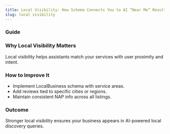```yaml
---
title: Local Visibility: How Schema Connects You to AI “Near Me” Results
slug: local visibility
---
```


### Guide
### Why Local Visibility Matters
Local visibility helps assistants match your services with user proximity and intent.

### How to Improve It
- Implement LocalBusiness schema with service areas.
- Add reviews tied to specific cities or regions.
- Maintain consistent NAP info across all listings.

### Outcome
Stronger local visibility ensures your business appears in AI-powered local discovery queries.